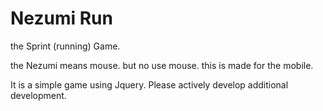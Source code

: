 # Nezumi Run
the Sprint (running) Game.

the Nezumi means mouse.
but no use mouse.
this is made for the mobile.

It is a simple game using Jquery. Please actively develop additional development.

